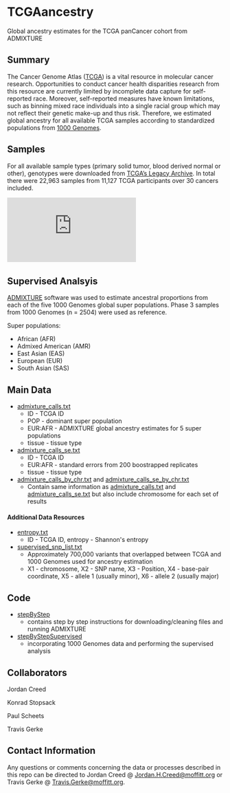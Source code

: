 # TCGAancestry
Global ancestry estimates for the TCGA panCancer cohort from ADMIXTURE

<!-- README start -->

## Summary

The Cancer Genome Atlas ([TCGA](https://www.cancer.gov/about-nci/organization/ccg/research/structural-genomics/tcga)) is a vital resource in molecular cancer research. Opportunities to conduct cancer health disparities research from this resource are currently limited by incomplete data capture for self-reported race. Moreover, self-reported measures have known limitations, such as binning mixed race individuals into a single racial group which may not reflect their genetic make-up and thus risk. Therefore, we estimated global ancestry for all available TCGA samples according to standardized populations from [1000 Genomes](http://www.internationalgenome.org/category/population/).

## Samples

For all available sample types (primary solid tumor, blood derived normal or other), genotypes were downloaded from [TCGA’s Legacy Archive](https://portal.gdc.cancer.gov/legacy-archive/search/f). In total there were 22,963 samples from 11,127 TCGA participants over 30 cancers included.

![](https://github.com/GerkeLab/TCGAancestry/raw/master/figures/tissue_upset.pdf)

## Supervised Analsyis 

[ADMIXTURE](http://software.genetics.ucla.edu/admixture/) software was used to estimate ancestral proportions from each of the five 1000 Genomes global super populations. Phase 3 samples from 1000 Genomes (n = 2504) were used as reference. 

Super populations:
- African (AFR)
- Admixed American (AMR)
- East Asian (EAS)
- European (EUR)
- South Asian (SAS)


<!--## Marker Set 

Ancestry estimation was based on approximately 700,000 variants that overlapped between TCGA and 1000 Genomes. A complete SNP list is available from [data/supervised_snp_list.txt](https://github.com/GerkeLab/TCGAancestry/raw/master/data/supervised_snp_list.txt). -->

<!--## PCA

Prinicpal Component Analysis was performed by tissue type (Normal, Tumor, Other) in plink. Estimates for the first 20 PCs are available for download in the data folder. -->

## Main Data 

* [admixture_calls.txt](https://github.com/GerkeLab/TCGAancestry/raw/master/data/admixture_calls.txt) 
  * ID - TCGA ID
  * POP - dominant super population 
  * EUR:AFR - ADMIXTURE global ancestry estimates for 5 super populations 
  * tissue - tissue type 
* [admixture_calls_se.txt](https://github.com/GerkeLab/TCGAancestry/raw/master/data/admixture_calls_se.txt) 
  * ID - TCGA ID
  * EUR:AFR - standard errors from 200 boostrapped replicates
  * tissue - tissue type 
* [admixture_calls_by_chr.txt](https://github.com/GerkeLab/TCGAancestry/raw/master/data/admixture_calls_by_chr.txt)  and [admixture_calls_se_by_chr.txt](https://github.com/GerkeLab/TCGAancestry/raw/master/data/admixture_calls_se_by_chr.txt) 
  * Contain same information as [admixture_calls.txt](https://github.com/GerkeLab/TCGAancestry/raw/master/data/admixture_calls.txt) and [admixture_calls_se.txt](https://github.com/GerkeLab/TCGAancestry/raw/master/data/admixture_calls_se.txt) but also include chromosome for each set of results 

#### Additional Data Resources 

* [entropy.txt](https://github.com/GerkeLab/TCGAancestry/raw/master/data/entropy.txt)
  * ID - TCGA ID, entropy - Shannon's entropy
* [supervised_snp_list.txt](https://github.com/GerkeLab/TCGAancestry/raw/master/data/supervised_snp_list.txt)
  * Approximately 700,000 variants that overlapped between TCGA and 1000 Genomes used for ancestry estimation 
  * X1 - chromosome, X2 - SNP name, X3 - Position, X4 - base-pair coordinate, X5 - allele 1 (usually minor), X6 - allele 2 (usually major)
  
## Code

* [stepByStep](https://github.com/GerkeLab/TCGAancestry/blob/master/code/stepByStep)
  * contains step by step instructions for downloading/cleaning files and running ADMIXTURE
* [stepByStepSupervised](https://github.com/GerkeLab/TCGAancestry/blob/master/code/stepByStepSupervised)
  * incorporating 1000 Genomes data and performing the supervised analysis

## Collaborators

Jordan Creed 

Konrad Stopsack

Paul Scheets

Travis Gerke

## Contact Information 

Any questions or comments concerning the data or processes described in this repo can be directed to Jordan Creed @ Jordan.H.Creed@moffitt.org or Travis Gerke @ Travis.Gerke@moffitt.org. 
